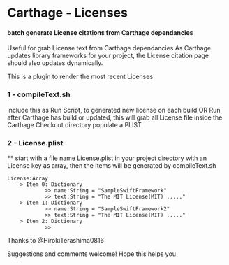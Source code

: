 # Carthage - Licenses 
#### batch generate License citations from Carthage dependancies

Useful for grab License text from Carthage dependancies
As Carthage updates library frameworks for your project, the License citation page should also updates dynamically. 

This is a plugin to render the most recent Licenses

### 1 - compileText.sh 
include this as Run Script, to generated new license on each build OR Run after Carthage has build or updated, this will grab all License file inside the Carthage Checkout directory populate a PLIST 

### 2 - License.plist 
** start with a file name License.plist in your project directory with an License key as array, then the Items will be generated by compileText.sh 

```
License:Array 
	> Item 0: Dictionary 
			>> name:String = "SampleSwiftFramework"
			>> text:String = "The MIT License(MIT) ....."
	> Item 1: Dictionary 
			>> name:String = "SampleSwiftFramework2"
			>> text:String = "The MIT License(MIT) ....."
	> Item 2: Dictionary 
			>> 
```

Thanks to @HirokiTerashima0816

Suggestions and comments welcome! Hope this helps you 